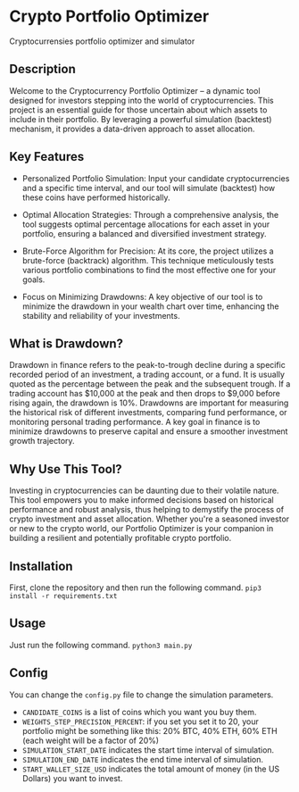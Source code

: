 # Crypto Portfolio Optimizer
Cryptocurrensies portfolio optimizer and simulator

## Description
Welcome to the Cryptocurrency Portfolio Optimizer – a dynamic tool designed for investors stepping into the world of cryptocurrencies. This project is an essential guide for those uncertain about which assets to include in their portfolio. By leveraging a powerful simulation (backtest) mechanism, it provides a data-driven approach to asset allocation.

## Key Features
- Personalized Portfolio Simulation: Input your candidate cryptocurrencies and a specific time interval, and our tool will simulate (backtest) how these coins have performed historically.

- Optimal Allocation Strategies: Through a comprehensive analysis, the tool suggests optimal percentage allocations for each asset in your portfolio, ensuring a balanced and diversified investment strategy.

- Brute-Force Algorithm for Precision: At its core, the project utilizes a brute-force (backtrack) algorithm. This technique meticulously tests various portfolio combinations to find the most effective one for your goals.

- Focus on Minimizing Drawdowns: A key objective of our tool is to minimize the drawdown in your wealth chart over time, enhancing the stability and reliability of your investments.

## What is Drawdown?
Drawdown in finance refers to the peak-to-trough decline during a specific recorded period of an investment, a trading account, or a fund. It is usually quoted as the percentage between the peak and the subsequent trough. If a trading account has $10,000 at the peak and then drops to $9,000 before rising again, the drawdown is 10%. Drawdowns are important for measuring the historical risk of different investments, comparing fund performance, or monitoring personal trading performance. A key goal in finance is to minimize drawdowns to preserve capital and ensure a smoother investment growth trajectory.

## Why Use This Tool?
Investing in cryptocurrencies can be daunting due to their volatile nature. This tool empowers you to make informed decisions based on historical performance and robust analysis, thus helping to demystify the process of crypto investment and asset allocation. Whether you're a seasoned investor or new to the crypto world, our Portfolio Optimizer is your companion in building a resilient and potentially profitable crypto portfolio.

## Installation
First, clone the repository and then run the following command.
```pip3 install -r requirements.txt```

## Usage
Just run the following command.
```python3 main.py```

## Config
You can change the `config.py` file to change the simulation parameters.
- `CANDIDATE_COINS` is a list of coins which you want you buy them. 
- `WEIGHTS_STEP_PRECISION_PERCENT`: if you set you set it to 20, your portfolio might be something like this: 20% BTC, 40% ETH, 60% ETH (each weight will be a factor of 20%)
- `SIMULATION_START_DATE` indicates the start time interval of simulation.
- `SIMULATION_END_DATE` indicates the end time interval of simulation.
- `START_WALLET_SIZE_USD` indicates the total amount of money (in the US Dollars) you want to invest.